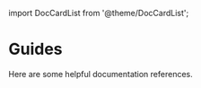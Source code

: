 import DocCardList from '@theme/DocCardList';

# Guides
Here are some helpful documentation references.
<DocCardList />